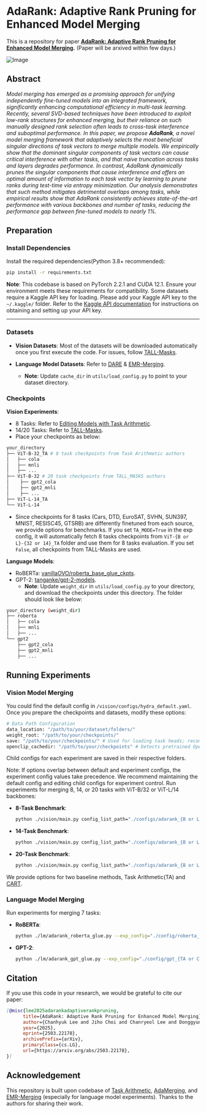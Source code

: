 # AdaRank: Adaptive Rank Pruning for Enhanced Model Merging
This is a repository for paper **[AdaRank: Adaptive Rank Pruning for Enhanced Model Merging](https://arxiv.org/abs/2503.22178).** (Paper will be arxived within few days.)

![Image](https://github.com/user-attachments/assets/96fff66d-99d0-408a-a371-7fe309fab7a2)
## Abstract
_Model merging has emerged as a promising approach for unifying independently fine-tuned models into an integrated framework, significantly enhancing computational efficiency in multi-task learning. Recently, several SVD-based techniques have been introduced to exploit low-rank structures for enhanced merging, but their reliance on such manually designed rank selection often leads to cross-task interference and suboptimal performance. In this paper, we propose **AdaRank**, a novel model merging framework that adaptively selects the most beneficial singular directions of task vectors to merge multiple models. We empirically show that the dominant singular components of task vectors can cause critical interference with other tasks, and that naive truncation across tasks and layers degrades performance. In contrast, AdaRank dynamically prunes the singular components that cause interference and offers an optimal amount of information to each task vector by learning to prune ranks during test-time via entropy minimization. Our analysis demonstrates that such method mitigates detrimental overlaps among tasks, while empirical results show that AdaRank consistently achieves state-of-the-art performance with various backbones and number of tasks, reducing the performance gap between fine-tuned models to nearly 1\%._



## Preparation
### Install Dependencies
Install the required dependencies(Python 3.8+ recommended):
```bash
pip install -r requirements.txt
```
**Note**: This codebase is based on PyTorch 2.2.1 and CUDA 12.1. Ensure your environment meets these requirements for compatibility. Some datasets require a Kaggle API key for loading. Please add your Kaggle API key to the `~/.kaggle/` folder. Refer to the [Kaggle API documentation](https://www.kaggle.com/docs/api) for instructions on obtaining and setting up your API key.

---
### Datasets
- **Vision Datasets**: 
Most of the datasets will be downloaded automatically once you first execute the code. For issues, follow [TALL-Masks](https://github.com/nik-dim/tall_masks).

- **Language Model Datasets**:
Refer to [DARE](https://github.com/yule-BUAA/MergeLM) & [EMR-Merging](https://github.com/harveyhuang18/EMR_Merging/).

  - **Note**: Update `cache_dir` in `utils/load_config.py` to point to your dataset directory.

### Checkpoints
**Vision Experiments**:
  - 8 Tasks: Refer to [Editing Models with Task Arithmetic](https://github.com/mlfoundations/task_vectors).
  - 14/20 Tasks: Refer to [TALL-Masks](https://github.com/nik-dim/tall_masks).
  - Place your checkpoints as below:
```bash
your_directory
├── ViT-B-32_TA # 8 task checkpoints from Task Arithmetic authors
│   ├── cola
│   ├── mnli
│   ├── ...
├── ViT-B-32 # 20 task checkpoints from TALL_MASKS authors
│    ├── gpt2_cola
│    ├── gpt2_mnli
│    ├── ...
├── ViT-L-14_TA
└── ViT-L-14
```
  - Since checkpoints for 8 tasks (Cars, DTD, EuroSAT, SVHN, SUN397, MNIST, RESISC45, GTSRB) are differently finetuned from each source, we provide options for benchmarks. If you set `TA_MODE=True` in the exp config, it will automatically fetch 8 tasks checkpoints from `ViT-{B or L}-{32 or 14}_TA` folder and use them for 8 tasks evaluation. If you set `False`, all checkpoints from TALL-Masks are used.

**Language Models**:
  - RoBERTa: [vanillaOVO/roberta_base_glue_ckpts](https://huggingface.co/vanillaOVO/roberta_base_glue_ckpts/tree/main).
  - GPT-2: [tanganke/gpt-2-models](https://huggingface.co/collections/tanganke/gpt-2-models-fine-tuned-on-tasks-from-glue-benchmark-664ab37d9e33e622679f541b).
    -  **Note**: Update `weight_dir` in `utils/load_config.py` to your directory, and download the checkpoints under this directory. The folder should look like below:
```bash
your_directory (weight_dir)
├── roberta
│   ├── cola
│   ├── mnli
│   ├── ...
└── gpt2
    ├── gpt2_cola
    ├── gpt2_mnli
    ├── ...
``` 
## Running Experiments
### Vision Model Merging

You could find the default config in `/vision/configs/hydra_default.yaml`. Once you prepare the checkpoints and datasets, modify these options:

```python
# Data Path Configuration
data_location: "/path/to/your/dataset/folders/"  
weight_root: "/path/to/your/checkpoints/"  
save: "/path/to/your/checkpoints/" # Used for loading task heads; recommended to set in the same folder as checkpoints.  
openclip_cachedir: "/path/to/your/checkpoints" # Detects pretrained OpenCLIP checkpoints; downloads compatible versions if absent.
```
Child configs for each experiment are saved in their respective folders.

Note: If options overlap between default and experiment configs, the experiment config values take precedence. We recommend maintaining the default config and editing child configs for experiment control.
Run experiments for merging 8, 14, or 20 tasks with ViT-B/32 or ViT-L/14 backbones:

- **8-Task Benchmark**:
  ```bash
  python ./vision/main.py config_list_path="./configs/adarank_{B or L}_T8/adarank_{TA or CART}.yaml"
  ```
- **14-Task Benchmark**:
  ```bash
  python ./vision/main.py config_list_path="./configs/adarank_{B or L}_T14/adarank_{TA or CART}.yaml"
  ```
- **20-Task Benchmark**:
  ```bash
  python ./vision/main.py config_list_path="./configs/adarank_{B or L}_T20/adarank_{TA or CART}.yaml"
  ```
We provide options for two baseline methods, Task Arithmetic(TA) and [CART](https://arxiv.org/abs/2412.12153).
### Language Model Merging

Run experiments for merging 7 tasks:

- **RoBERTa**:
  ```bash
  python ./lm/adarank_roberta_glue.py --exp_config="./config/roberta_{TA or CART}.yaml"
  ```
- **GPT-2**:
  ```bash
  python ./lm/adarank_gpt_glue.py --exp_config="./config/gpt_{TA or CART}.yaml"
  ```

## Citation

If you use this code in your research, we would be grateful to cite our paper:

```bibtex
[@misc{lee2025adarankadaptiverankpruning,
      title={AdaRank: Adaptive Rank Pruning for Enhanced Model Merging}, 
      author={Chanhyuk Lee and Jiho Choi and Chanryeol Lee and Donggyun Kim and Seunghoon Hong},
      year={2025},
      eprint={2503.22178},
      archivePrefix={arXiv},
      primaryClass={cs.LG},
      url={https://arxiv.org/abs/2503.22178}, 
}]
```

## Acknowledgement
This repository is built upon codebase of [Task Arithmetic](https://github.com/mlfoundations/task_vectors), [AdaMerging](https://github.com/EnnengYang/AdaMerging), and [EMR-Merging](https://github.com/harveyhuang18/EMR_Merging) (especially for language model experiments). Thanks to the authors for sharing their work.

